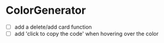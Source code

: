 # ColorGenerator

- [ ] add a delete/add card function
- [ ] add 'click to copy the code' when hovering over the color
